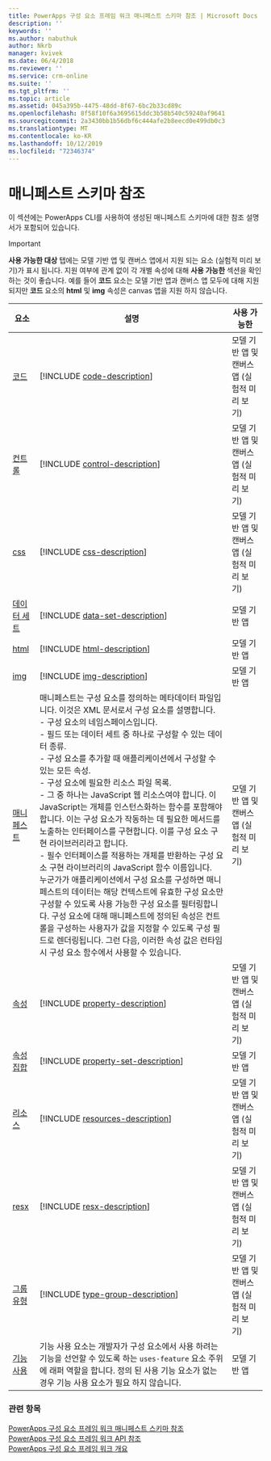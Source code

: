 ```yaml
---
title: PowerApps 구성 요소 프레임 워크 매니페스트 스키마 참조 | Microsoft Docs
description: ''
keywords: ''
ms.author: nabuthuk
author: Nkrb
manager: kvivek
ms.date: 06/4/2018
ms.reviewer: ''
ms.service: crm-online
ms.suite: ''
ms.tgt_pltfrm: ''
ms.topic: article
ms.assetid: 045a395b-4475-48dd-8f67-6bc2b33cd89c
ms.openlocfilehash: 8f58f10f6a3695615ddc3b58b540c59240af9641
ms.sourcegitcommit: 2a3430bb1b56dbf6c444afe2b8eecd0e499db0c3
ms.translationtype: MT
ms.contentlocale: ko-KR
ms.lasthandoff: 10/12/2019
ms.locfileid: "72346374"
---
```

# <a name="manifest-schema-reference"></a>매니페스트 스키마 참조

이 섹션에는 PowerApps CLI를 사용하여 생성된 매니페스트 스키마에 대한 참조 설명서가 포함되어 있습니다.

> [!IMPORTANT]
> **사용 가능한 대상** 탭에는 모델 기반 앱 및 캔버스 앱에서 지원 되는 요소 (실험적 미리 보기)가 표시 됩니다. 지원 여부에 관계 없이 각 개별 속성에 대해 **사용 가능한** 섹션을 확인 하는 것이 좋습니다. 예를 들어 **코드** 요소는 모델 기반 앱과 캔버스 앱 모두에 대해 지원 되지만 **코드** 요소의 **html** 및 **img** 속성은 canvas 앱을 지원 하지 않습니다. 

|요소|설명|사용 가능한|
|----|-----------|-----|
|[코드](code.md)|[!INCLUDE [code-description](includes/code-description.md)]|모델 기반 앱 및 캔버스 앱 (실험적 미리 보기)|
|[컨트롤](control.md)|[!INCLUDE [control-description](includes/control-description.md)]|모델 기반 앱 및 캔버스 앱 (실험적 미리 보기)|
|[css](css.md)|[!INCLUDE [css-description](includes/css-description.md)]|모델 기반 앱 및 캔버스 앱 (실험적 미리 보기)|
|[데이터 세트](data-set.md)|[!INCLUDE [data-set-description](includes/data-set-description.md)]|모델 기반 앱|
|[html](html.md)|[!INCLUDE [html-description](includes/html-description.md)]|모델 기반 앱|
|[img](img.md)|[!INCLUDE [img-description](includes/img-description.md)]|모델 기반 앱|
|[매니페스트](manifest.md)|매니페스트는 구성 요소를 정의하는 메타데이터 파일입니다. 이것은 XML 문서로서 구성 요소를 설명합니다.<br/> - 구성 요소의 네임스페이스입니다.<br/> - 필드 또는 데이터 세트 중 하나로 구성할 수 있는 데이터 종류.<br/> - 구성 요소를 추가할 때 애플리케이션에서 구성할 수 있는 모든 속성.<br/> - 구성 요소에 필요한 리소스 파일 목록.<br/> - 그 중 하나는 JavaScript 웹 리소스여야 합니다. 이 JavaScript는 개체를 인스턴스화하는 함수를 포함해야 합니다. 이는 구성 요소가 작동하는 데 필요한 메서드를 노출하는 인터페이스를 구현합니다. 이를 구성 요소 구현 라이브러리라고 합니다.<br/> - 필수 인터페이스를 적용하는 개체를 반환하는 구성 요소 구현 라이브러리의 JavaScript 함수 이름입니다.<br/> 누군가가 애플리케이션에서 구성 요소를 구성하면 매니페스트의 데이터는 해당 컨텍스트에 유효한 구성 요소만 구성할 수 있도록 사용 가능한 구성 요소를 필터링합니다. 구성 요소에 대해 매니페스트에 정의된 속성은 컨트롤을 구성하는 사용자가 값을 지정할 수 있도록 구성 필드로 렌더링됩니다. 그런 다음, 이러한 속성 값은 런타임 시 구성 요소 함수에서 사용할 수 있습니다.|모델 기반 앱 및 캔버스 앱 (실험적 미리 보기)|
|[속성](property.md)|[!INCLUDE [property-description](includes/property-description.md)]|모델 기반 앱 및 캔버스 앱 (실험적 미리 보기)|
|[속성 집합](property-set.md)|[!INCLUDE [property-set-description](includes/property-set-description.md)]|모델 기반 앱|
|[리소스](resources.md)|[!INCLUDE [resources-description](includes/resources-description.md)]|모델 기반 앱 및 캔버스 앱 (실험적 미리 보기)|
|[resx](resx.md)|[!INCLUDE [resx-description](includes/resx-description.md)]|모델 기반 앱 및 캔버스 앱 (실험적 미리 보기)|
|[그룹 유형](type-group.md)|[!INCLUDE [type-group-description](includes/type-group-description.md)]|모델 기반 앱 및 캔버스 앱 (실험적 미리 보기)|
|[기능 사용](feature-usage.md)|기능 사용 요소는 개발자가 구성 요소에서 사용 하려는 기능을 선언할 수 있도록 하는 `uses-feature` 요소 주위에 래퍼 역할을 합니다. 정의 된 사용 기능 요소가 없는 경우 기능 사용 요소가 필요 하지 않습니다.|모델 기반 앱|

### <a name="related-topics"></a>관련 항목

[PowerApps 구성 요소 프레임 워크 매니페스트 스키마 참조](index.md)<br/>
[PowerApps 구성 요소 프레임 워크 API 참조](../reference/index.md)<br/>
[PowerApps 구성 요소 프레임 워크 개요](../overview.md)